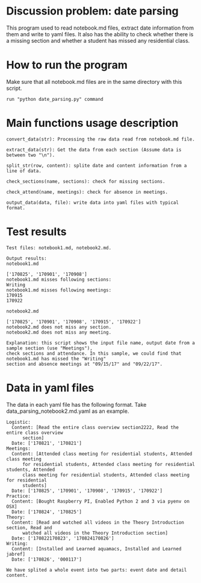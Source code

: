 # Discussion problem: date parsing

This program used to read notebook.md files, extract date information from them and write to yaml files.
It also has the ability to check whether there is a missing section and whether a student has missed any 
residential class.

# How to run the program

Make sure that all notebook.md files are in the same directory with this script.

```
run "python date_parsing.py" command
```

# Main functions usage description

```
convert_data(str): Processing the raw data read from notebook.md file.

extract_data(str): Get the data from each section (Assume data is between two "\n").

split_str(row, content): splite date and content information from a line of data.

check_sections(name, sections): check for missing sections.

check_attend(name, meetings): check for absence in meetings.

output_data(data, file): write data into yaml files with typical format.

```

# Test results

```
Test files: notebook1.md, notebook2.md.

Output results:
notebook1.md

['170825', '170901', '170908']
notebook1.md misses following sections:
Writing
notebook1.md misses following meetings:
170915
170922

notebook2.md

['170825', '170901', '170908', '170915', '170922']
notebook2.md does not miss any section.
notebook2.md does not miss any meeting.

Explanation: this script shows the input file name, output date from a sample section (use "Meetings"), 
check sections and attendance. In this sample, we could find that notebook1.md has missed the "Writing" 
section and absence meetings at "09/15/17" and "09/22/17".
```

# Data in yaml files

The data in each yaml file has the following format. Take data_parsing_notebook2.md.yaml as an example.

```
Logistic:
  Content: [Read the entire class overview section2222, Read the entire class overview
      section]
  Date: ['170821', '170821']
Meetings:
  Content: [Attended class meeting for residential students, Attended class meeting
      for residential students, Attended class meeting for residential students, Attended
      class meeting for residential students, Attended class meeting for residential
      students]
  Date: ['170825', '170901', '170908', '170915', '170922']
Practice:
  Content: [Bought Raspberry PI, Enabled Python 2 and 3 via pyenv on OSX]
  Date: ['170824', '170825']
Theory:
  Content: [Read and watched all videos in the Theory Introduction section, Read and
      watched all videos in the Theory Introduction section]
  Date: ['170822170823', '170824170826']
Writing:
  Content: [Installed and Learned aquamacs, Installed and Learned jabref]
  Date: ['170826', '000117']

We have splited a whole event into two parts: event date and detail content.
```
